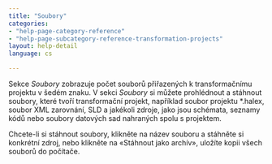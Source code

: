 ```yaml
---
title: "Soubory"
categories:
- "help-page-category-reference"
- "help-page-subcategory-reference-transformation-projects"
layout: help-detail
language: cs

---
```


Sekce *Soubory* zobrazuje počet souborů přiřazených k transformačnímu projektu v šedém znaku. V sekci *Soubory* si můžete prohlédnout a stáhnout soubory, které tvoří transformační projekt, například soubor projektu \*.halex, soubor XML zarovnání, SLD a jakékoli zdroje, jako jsou schémata, seznamy kódů nebo soubory datových sad nahraných spolu s projektem.

Chcete-li si stáhnout soubory, klikněte na název souboru a stáhněte si konkrétní zdroj, nebo klikněte na &laquo;Stáhnout jako archív&raquo;, uložíte kopii všech souborů do počítače.
